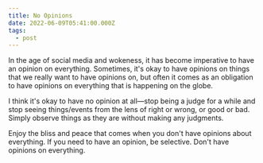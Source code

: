```yaml
---
title: No Opinions
date: 2022-06-09T05:41:00.000Z
tags:
  - post
---
```





In the age of social media and wokeness, it has become imperative to have an opinion on everything. Sometimes, it's okay to have opinions on things that we really want to have opinions on, but often it comes as an obligation to have opinions on everything that is happening on the globe.



I think it's okay to have no opinion at all—stop being a judge for a while and stop seeing things/events from the lens of right or wrong, or good or bad. Simply observe things as they are without making any judgments.



Enjoy the bliss and peace that comes when you don't have opinions about everything. If you need to have an opinion, be selective. Don't have opinions on everything.
